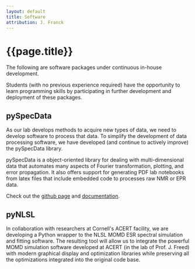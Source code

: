```yaml
---
layout: default
title: Software
attribution: J. Franck
---
```

# {{page.title}}

The following are software packages under continuous in-house development.

Students (with no previous experience required)
    have the opportunity to learn programming skills by participating in
    further development and deployment of these packages.

## pySpecData

As our lab develops methods to acquire new types of data,
we need to develop software to process that data.
To simplify the development of data processing software,
we have developed (and continue to actively improve) the pySpecData library.

pySpecData is a object-oriented library for dealing with multi-dimensional data
that automates many aspects of Fourier transformation,
plotting, and error propagation.
It also offers support for generating PDF lab notebooks
from latex files that include
embedded code to processes raw NMR or EPR data.

Check out the
[github page](http://github.com/jmfrancklab/pyspecdata)
and [documentation](http://jmfrancklab.github.io/pyspecdata/index.html).

## pyNLSL

In collaboration with researchers at Cornell's ACERT
facility,
we are developing a Python wrapper to the NLSL MOMD ESR
spectral simulation and fitting software.
The resulting tool will allow us to integrate the
powerful MOMD simulation software developed at ACERT
(in the lab of Prof. J. Freed) with modern graphical display and
optimization libraries while preserving all the
optimizations integrated into the original code base.
